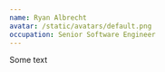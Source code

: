 ```yaml
---
name: Ryan Albrecht
avatar: /static/avatars/default.png
occupation: Senior Software Engineer
---
```


Some text
